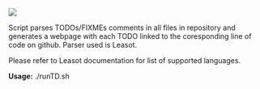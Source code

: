 <img src="https://study.nobeltruong.com/assets/todo.png"><p>
  
  
Script parses TODOs/FIXMEs comments in all files in repository and generates a webpage with each TODO linked to the coresponding line of code on github. Parser used is Leasot. <p>
Please refer to Leasot documentation for list of supported languages.
<p>
<b>Usage:</b> ./runTD.sh
